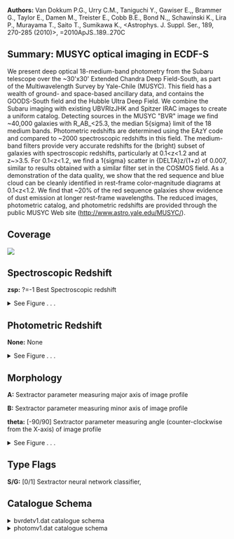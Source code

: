 

**Authors:** Van Dokkum P.G., Urry C.M., Taniguchi Y., Gawiser E.,, Brammer G., Taylor E., Damen M., Treister E., Cobb B.E., Bond N.,, Schawinski K., Lira P., Murayama T., Saito T., Sumikawa K., <Astrophys. J. Suppl. Ser., 189, 270-285 (2010)>, =2010ApJS..189..270C

## Summary: MUSYC optical imaging in ECDF-S

We present deep optical 18-medium-band photometry from the Subaru telescope over the ~30'x30' Extended Chandra Deep Field-South, as part of the Multiwavelength Survey by Yale-Chile (MUSYC). This field has a wealth of ground- and space-based ancillary data, and contains the GOODS-South field and the Hubble Ultra Deep Field. We combine the Subaru imaging with existing UBVRIzJHK and Spitzer IRAC images to create a uniform catalog. Detecting sources in the MUSYC "BVR" image we find ~40,000 galaxies with R_AB_<25.3, the median 5{sigma} limit of the 18 medium bands. Photometric redshifts are determined using the EAzY code and compared to ~2000 spectroscopic redshifts in this field. The medium-band filters provide very accurate redshifts for the (bright) subset of galaxies with spectroscopic redshifts, particularly at 0.1<z<1.2 and at z~>3.5. For 0.1<z<1.2, we find a 1{sigma} scatter in {DELTA}z/(1+z) of 0.007, similar to results obtained with a similar filter set in the COSMOS field. As a demonstration of the data quality, we show that the red sequence and blue cloud can be cleanly identified in rest-frame color-magnitude diagrams at 0.1<z<1.2. We find that ~20% of the red sequence galaxies show evidence of dust emission at longer rest-frame wavelengths. The reduced images, photometric catalog, and photometric redshifts are provided through the public MUSYC Web site (http://www.astro.yale.edu/MUSYC/).

## Coverage 

 

 
![](https://github.com/joshgithubbin/Lestrade/blob/main/pages/J_ApJS_189_270/im/coverage.png?raw=true)

## Spectroscopic Redshift 



**zsp:** ?=-1 Best Spectroscopic redshift 




<details><summary>See Figure . . .</summary>

![](https://github.com/joshgithubbin/Lestrade/blob/main/pages/J_ApJS_189_270/im/ZSP.png?raw=true)

</details>

## Photometric Redshift 



**None:** None 




<details><summary>See Figure . . .</summary>

![](https://github.com/joshgithubbin/Lestrade/blob/main/pages/J_ApJS_189_270/im//ZPH.png?raw=true)

</details>

## Morphology 



**A:** Sextractor parameter measuring major axis of image profile 

**B:** Sextractor parameter measuring minor axis of image profile 

**theta:** [-90/90] Sextractor parameter measuring angle (counter-clockwise from the X-axis) of image profile 




<details><summary>See Figure . . .</summary>

![](https://github.com/joshgithubbin/Lestrade/blob/main/pages/J_ApJS_189_270/im//morphology.png?raw=true)

</details>
                      
## Type Flags 



**S/G:** [0/1] Sextractor neural network classifier,



## Catalogue Schema 



<details>
<summary>bvrdetv1.dat catalogue schema</summary>

| Bytes     | Format   | Units    | Label     | Explanations                                                                                                                                                                                                                                                                                                                                                        |
|:----------|:---------|:---------|:----------|:--------------------------------------------------------------------------------------------------------------------------------------------------------------------------------------------------------------------------------------------------------------------------------------------------------------------------------------------------------------------|
| 4-   8    | I5       | ---      | Seq       | [0/84401] Sequential Object Identifier                                                                                                                                                                                                                                                                                                                              |
| 12-  21   | F10.6    | deg      | RAdeg     | Right ascension J2000 from SExtractor                                                                                                                                                                                                                                                                                                                               |
| 25-  34   | F10.6    | deg      | DEdeg     | Declination J2000 from SExtractor                                                                                                                                                                                                                                                                                                                                   |
| 43-  47   | F5.3     | ---      | S/G       | [0/1] Sextractor neural network classifier,                                                                                                                                                                                                                                                                                                                         |
| 0         | (Galaxy) | ->       | 1         | (star)                                                                                                                                                                                                                                                                                                                                                              |
| 55-  60   | F6.3     | pix      | Rkron     | Sextractor Kron_radius                                                                                                                                                                                                                                                                                                                                              |
| 67-  73   | F7.3     | pix      | A         | Sextractor parameter measuring major axis of image profile                                                                                                                                                                                                                                                                                                          |
| 81-  86   | F6.3     | pix      | B         | Sextractor parameter measuring minor axis of image profile                                                                                                                                                                                                                                                                                                          |
| 93-  99   | F7.3     | deg      | theta     | [-90/90] Sextractor parameter measuring angle (counter-clockwise from the X-axis) of image profile                                                                                                                                                                                                                                                                  |
| 107- 112  | F6.3     | pix      | Aptot     | [0.99/12.8] Size of total aperture radius                                                                                                                                                                                                                                                                                                                           |
| 120- 125  | F6.3     | ---      | Totcor    | [0/18.3] Approximate correction factor from Auto to total magnitude                                                                                                                                                                                                                                                                                                 |
| 129- 138  | F10.3    | uJy      | FAuto     | SExtractor AUTO flux measured on BVR image                                                                                                                                                                                                                                                                                                                          |
| 147- 151  | F5.3     | uJy      | e_FAuto   | [0.008] SExtractor AUTO flux error measured on BVR image                                                                                                                                                                                                                                                                                                            |
| 157- 164  | F8.3     | uJy      | Flux      | BVR image Sextractor flux (1)                                                                                                                                                                                                                                                                                                                                       |
| 172- 177  | F6.3     | uJy      | e_Flux    | [-0.8/30] Error in flux (2)                                                                                                                                                                                                                                                                                                                                         |
| 183- 190  | F8.3     | uJy      | FU38      | U38 band Sextractor flux (1)                                                                                                                                                                                                                                                                                                                                        |
| 198- 203  | F6.3     | uJy      | e_FU38    | [-0.7/0.32] Error in flux (2)                                                                                                                                                                                                                                                                                                                                       |
| 209- 216  | F8.3     | uJy      | FU        | U band Sextractor flux (1)                                                                                                                                                                                                                                                                                                                                          |
| 224- 229  | F6.3     | uJy      | e_FU      | [-0.1/0.8] Error in flux (2)                                                                                                                                                                                                                                                                                                                                        |
| 235- 242  | F8.3     | uJy      | FB        | B band Sextractor flux (1)                                                                                                                                                                                                                                                                                                                                          |
| 250- 255  | F6.3     | uJy      | e_FB      | [-0.2/0.2] Error in flux (2)                                                                                                                                                                                                                                                                                                                                        |
| 261- 268  | F8.3     | uJy      | FV        | V band Sextractor flux (1)                                                                                                                                                                                                                                                                                                                                          |
| 276- 281  | F6.3     | uJy      | e_FV      | [-0.2/0.7] Error in flux (2)                                                                                                                                                                                                                                                                                                                                        |
| 287- 294  | F8.3     | uJy      | FR        | R band Sextractor flux (1)                                                                                                                                                                                                                                                                                                                                          |
| 303- 307  | F5.3     | uJy      | e_FR      | [0.012] Error in flux (2)                                                                                                                                                                                                                                                                                                                                           |
| 313- 320  | F8.3     | uJy      | FI        | I band Sextractor flux (1)                                                                                                                                                                                                                                                                                                                                          |
| 328- 333  | F6.3     | uJy      | e_FI      | [-6.2/2.9] Error in flux (2)                                                                                                                                                                                                                                                                                                                                        |
| 339- 346  | F8.3     | uJy      | Fz        | z band Sextractor flux (1)                                                                                                                                                                                                                                                                                                                                          |
| 354- 359  | F6.3     | uJy      | e_Fz      | [-2/4.2] Error in flux (2)                                                                                                                                                                                                                                                                                                                                          |
| 364- 372  | F9.3     | uJy      | FJ        | J band Sextractor flux (1)                                                                                                                                                                                                                                                                                                                                          |
| 379- 385  | F7.3     | uJy      | e_FJ      | [-30/32] Error in flux (2)                                                                                                                                                                                                                                                                                                                                          |
| 388- 398  | F11.3    | uJy      | FH        | H band Sextractor flux (1)                                                                                                                                                                                                                                                                                                                                          |
| 405- 411  | F7.3     | uJy      | e_FH      | [-40/24] Error in flux (2)                                                                                                                                                                                                                                                                                                                                          |
| 416- 424  | F9.3     | uJy      | FK        | K band Sextractor flux (1)                                                                                                                                                                                                                                                                                                                                          |
| 431- 437  | F7.3     | uJy      | e_FK      | [-12.8/27.2] Error in flux (2)                                                                                                                                                                                                                                                                                                                                      |
| 443- 450  | F8.3     | uJy      | FIA427    | IA427 (4256.3{AA}) band Sextractor flux (1)                                                                                                                                                                                                                                                                                                                         |
| 458- 463  | F6.3     | uJy      | e_FIA427  | [-3.9/7.5] Error in flux (2)                                                                                                                                                                                                                                                                                                                                        |
| 469- 476  | F8.3     | uJy      | FIA445    | IA445 (4450{AA}, B) band Sextractor flux (1)                                                                                                                                                                                                                                                                                                                        |
| 483- 489  | F7.3     | uJy      | e_FIA445  | [-11/2.1] Error in flux (2)                                                                                                                                                                                                                                                                                                                                         |
| 494- 502  | F9.3     | uJy      | FIA464    | IA464 (4633.3{AA}) band Sextractor flux (1)                                                                                                                                                                                                                                                                                                                         |
| 509- 515  | F7.3     | uJy      | e_FIA464  | [-10.5/176.4] Error in flux (2)                                                                                                                                                                                                                                                                                                                                     |
| 522- 528  | F7.3     | uJy      | FIA484    | IA484 (4845.9{AA}) band Sextractor flux (1)                                                                                                                                                                                                                                                                                                                         |
| 537- 541  | F5.3     | uJy      | e_FIA484  | [0.014] Error in flux (2)                                                                                                                                                                                                                                                                                                                                           |
| 547- 554  | F8.3     | uJy      | FIA505    | IA505 (5060.7{AA}) band Sextractor flux (1)                                                                                                                                                                                                                                                                                                                         |
| 562- 567  | F6.3     | uJy      | e_FIA505  | [-0.63/0.31] Error in flux (2)                                                                                                                                                                                                                                                                                                                                      |
| 574- 580  | F7.3     | uJy      | FIA527    | IA527 (5258.9{AA}) band Sextractor flux (1)                                                                                                                                                                                                                                                                                                                         |
| 589- 593  | F5.3     | uJy      | e_FIA527  | [0.014] Error in flux (2)                                                                                                                                                                                                                                                                                                                                           |
| 600- 606  | F7.3     | uJy      | FIA550    | IA550 (V) band Sextractor flux (1)                                                                                                                                                                                                                                                                                                                                  |
| 614- 619  | F6.3     | uJy      | e_FIA550  | [-3.8/44.7] Error in flux (2)                                                                                                                                                                                                                                                                                                                                       |
| 625- 632  | F8.3     | uJy      | FIA574    | IA574 (5762.1{AA}) band Sextractor flux (1)                                                                                                                                                                                                                                                                                                                         |
| 640- 645  | F6.3     | uJy      | e_FIA574  | [-0.62/0.43] Error in flux (2)                                                                                                                                                                                                                                                                                                                                      |
| 652- 658  | F7.3     | uJy      | FIA598    | IA598 (6000{AA}) band Sextractor flux (1)                                                                                                                                                                                                                                                                                                                           |
| 667- 671  | F5.3     | uJy      | e_FIA598  | [0.016] Error in flux (2)                                                                                                                                                                                                                                                                                                                                           |
| 678- 684  | F7.3     | uJy      | FIA624    | IA624 (6230.0{AA}) band Sextractor flux (1)                                                                                                                                                                                                                                                                                                                         |
| 693- 697  | F5.3     | uJy      | e_FIA624  | [0.018] Error in flux (2)                                                                                                                                                                                                                                                                                                                                           |
| 704- 710  | F7.3     | uJy      | FIA651    | IA651 (6502{AA}) band Sextractor flux (1)                                                                                                                                                                                                                                                                                                                           |
| 719- 723  | F5.3     | uJy      | e_FIA651  | [0.015] Error in flux (2)                                                                                                                                                                                                                                                                                                                                           |
| 730- 736  | F7.3     | uJy      | FIA679    | IA679 (6778.8{AA}) band Sextractor flux (1)                                                                                                                                                                                                                                                                                                                         |
| 745- 749  | F5.3     | uJy      | e_FIA679  | [0.016] Error in flux (2)                                                                                                                                                                                                                                                                                                                                           |
| 755- 762  | F8.3     | uJy      | FIA709    | IA709 (7010.7{AA}) band Sextractor flux (1)                                                                                                                                                                                                                                                                                                                         |
| 769- 775  | F7.3     | uJy      | e_FIA709  | [-79/6] Error in flux (2)                                                                                                                                                                                                                                                                                                                                           |
| 782- 788  | F7.3     | uJy      | FIA738    | IA738 (7358.7{AA}) band Sextractor flux (1)                                                                                                                                                                                                                                                                                                                         |
| 797- 801  | F5.3     | uJy      | e_FIA738  | [0.018] Error in flux (2)                                                                                                                                                                                                                                                                                                                                           |
| 808- 814  | F7.3     | uJy      | FIA767    | IA767 (7681.2{AA}) band Sextractor flux (1)                                                                                                                                                                                                                                                                                                                         |
| 823- 827  | F5.3     | uJy      | e_FIA767  | [0.045] Error in flux (2)                                                                                                                                                                                                                                                                                                                                           |
| 834- 840  | F7.3     | uJy      | FIA797    | IA797 (7970{AA}) band Sextractor flux (1)                                                                                                                                                                                                                                                                                                                           |
| 849- 853  | F5.3     | uJy      | e_FIA797  | [0.056] Error in flux (2)                                                                                                                                                                                                                                                                                                                                           |
| 859- 866  | F8.3     | uJy      | FIA827    | IA827 (8240.9{AA}) band Sextractor flux (1)                                                                                                                                                                                                                                                                                                                         |
| 873- 879  | F7.3     | uJy      | e_FIA827  | [-29/52]?=- Error in flux (2)                                                                                                                                                                                                                                                                                                                                       |
| 886- 892  | F7.3     | uJy      | FIA856    | IA856 (8560{AA}) band Sextractor flux (1)                                                                                                                                                                                                                                                                                                                           |
| 901- 905  | F5.3     | uJy      | e_FIA856  | [0.072] Error in flux (2)                                                                                                                                                                                                                                                                                                                                           |
| 910- 918  | F9.3     | uJy      | F3.6      | Spitzer/IRAC 3.6{mu}m band Sextractor flux (1)                                                                                                                                                                                                                                                                                                                      |
| 924- 931  | F8.3     | uJy      | e_F3.6    | [-304/8200] Error in flux (2)                                                                                                                                                                                                                                                                                                                                       |
| 937- 944  | F8.3     | uJy      | F4.5      | Spitzer/IRAC 4.5{mu}m band Sextractor flux (1)                                                                                                                                                                                                                                                                                                                      |
| 950- 957  | F8.3     | uJy      | e_F4.5    | [-106/311] Error in flux (2)                                                                                                                                                                                                                                                                                                                                        |
| 962- 970  | F9.3     | uJy      | F5.8      | Spitzer/IRAC 5.8{mu}m band Sextractor flux (1)                                                                                                                                                                                                                                                                                                                      |
| 976- 983  | F8.3     | uJy      | e_F5.8    | [-233/472] Error in flux (2)                                                                                                                                                                                                                                                                                                                                        |
| 988- 996  | F9.3     | uJy      | F8.0      | Spitzer/IRAC 8.0{mu}m band Sextractor flux (1)                                                                                                                                                                                                                                                                                                                      |
| 1002-1009 | F8.3     | uJy      | e_F8.0    | [-276/197] Error in flux (2)                                                                                                                                                                                                                                                                                                                                        |
| 1016-1019 | I4       | ---      | Flags     | SExtractor Flag from BVR detection image (3)                                                                                                                                                                                                                                                                                                                        |
| 1022-1027 | I6       | ---      | MUSYC     | Number of Corresponding source in MUSYC broad band image catalog (see Taylor et al. 2009, Cat. J/ApJS/183/295) Note (1): From aperture radius = 1xFWHM; not corrected from Galactic absorption. Note (2): From empty apertures of size 1xFWHM Note (3): SExtractor flag FLAGS contain, coded in additive numbers, all the extraction flags as a sum of powers of 2: |
| 1         | =        | The      | object    | has neighbours, bright and close enough to significantly bias the MAG AUTO photometry or bad pixels (more than 10% of the integrated area affected)                                                                                                                                                                                                                 |
| 2         | =        | The      | object    | was originally blended with another one                                                                                                                                                                                                                                                                                                                             |
| 4         | =        | At       | least     | one pixel of the object is saturated (or very close to)                                                                                                                                                                                                                                                                                                             |
| 8         | =        | The      | object    | is truncated (too close to an image boundary)                                                                                                                                                                                                                                                                                                                       |
| 16        | =        | Object's | aperture  | data are incomplete or corrupted                                                                                                                                                                                                                                                                                                                                    |
| 32        | =        | Object's | isophotal | data are incomplete or corrupted                                                                                                                                                                                                                                                                                                                                    |
| 64        | =        | A        | memory    | overflow occurred during deblending                                                                                                                                                                                                                                                                                                                                 |
| 128       | =        | A        | memory    | overflow occurred during extraction                                                                                                                                                                                                                                                                                                                                 |

**Note**: From aperture radius = 1xFWHM; not corrected from Galactic absorption.
Note (2): From empty apertures of size 1xFWHM
Note (3): SExtractor flag FLAGS contain, coded in additive numbers, all the
          extraction flags as a sum of powers of 2:
    1 = The object has neighbours, bright and close enough to
         significantly bias the MAG AUTO photometry or bad pixels
         (more than 10% of the integrated area affected)
    2 = The object was originally blended with another one
    4 = At least one pixel of the object is saturated (or very close to)
    8 = The object is truncated (too close to an image boundary)
   16 = Object's aperture data are incomplete or corrupted
   32 = Object's isophotal data are incomplete or corrupted
   64 = A memory overflow occurred during deblending
  128 = A memory overflow occurred during extraction

</details>

<details>
<summary>photomv1.dat catalogue schema</summary>

| Bytes   | Format   | Units     | Label    | Explanations                                                                                                                                                                                                                                                                               |
|:--------|:---------|:----------|:---------|:-------------------------------------------------------------------------------------------------------------------------------------------------------------------------------------------------------------------------------------------------------------------------------------------|
| 2-  6   | I5       | ---       | Seq      | [0/84401] Sequential Object Identifier                                                                                                                                                                                                                                                     |
| 10- 19  | F10.6    | deg       | RAdeg    | Right ascension J2000 from SExtractor                                                                                                                                                                                                                                                      |
| 24- 33  | F10.6    | deg       | DEdeg    | Declination J2000 from SExtractor                                                                                                                                                                                                                                                          |
| 42      | I1       | ---       | X        | [0/1] Flag 1 if detected source is an X-ray Counterpart (Cardamone et al. 2008, Cat. J/ApJ/680/130) (4)                                                                                                                                                                                    |
| 46- 51  | F6.3     | ---       | zsp      | ?=-1 Best Spectroscopic redshift                                                                                                                                                                                                                                                           |
| 59- 60  | I2       | ---       | r_zsp    | [1/24]?=-1 Catalog from which adopted spectrosocopic redshfit is taken (5)                                                                                                                                                                                                                 |
| 66- 67  | I2       | ---       | q_zsp    | ?=-1 Quality Flag from Orginal Survey (5)                                                                                                                                                                                                                                                  |
| 70- 76  | F7.3     | ---       | zph      | ?=-99.000 Redshift estimate from EAzY                                                                                                                                                                                                                                                      |
| 79- 85  | F7.3     | ---       | E_zph    | ?=-99.000 68% confidence lower limit EAzY                                                                                                                                                                                                                                                  |
| 88- 94  | F7.3     | ---       | e_zph    | ?=-99.000 68% confidence upper limit EAzY                                                                                                                                                                                                                                                  |
| 96-103  | F8.3     | ---       | chizph   | ?=-99.000 Chi-squared value of EAzY best fit template combination                                                                                                                                                                                                                          |
| 105-112 | F8.3     | ---       | q_zph    | ?=-99.000 Quality Flag from EAzY (best <=1)                                                                                                                                                                                                                                                |
| 120     | I1       | ---       | S/G2     | [0/1] 1 if EAzY fit to stellar template is preferred                                                                                                                                                                                                                                       |
| 124-129 | F6.2     | mag       | FVRF     | ?=99.00 Rest-frame V-band flux from EAzY                                                                                                                                                                                                                                                   |
| 134-138 | F5.2     | mag       | U-VRF    | ?=99.00 Rest-frame U-V band color from EAzY                                                                                                                                                                                                                                                |
| 143-147 | F5.2     | mag       | V-JRF    | ?=99.00 Rest-frame V-J band color from EAzY Note (4): X-ray counterparts included an additional QSO template when finding redshift solutions and rest frame colors in EAzY Note (5): Best redshift taken from compilations by Gabe & the GOODS team as well as the literature, as follows: |
| 1       | =        | VVDS,     | CIMOS    | VLT Deep Survey 1: 50% confidence in the redshift; 2: 75% confidence in the redshift; 3: 95% confidence in the redshift; 4: 100% confidence in the redshift; 9:  Single emission line objects                                                                                              |
| 2       | =        | Szokoly   | et       | al., 2004, Cat. J/ApJS/155/271 3.0: reliable redshift determination with unambigous X-ray counterpart; 2.0: reliable redshift determination; 1.0: detection of some features (typically single narrow EL); 0.5: hint of some spectral features; 0.0: no success                            |
| 3       | =        | Croom     | et       | al., 2001, Cat. J/MNRAS/328/150                                                                                                                                                                                                                                                            |
| 5       | =        | Van       | der      | Wel et al., 2004ApJ...601L...5V                                                                                                                                                                                                                                                            |
| 10      | =        | Cristiani | et       | al. 2000A&A...359..489C                                                                                                                                                                                                                                                                    |
| 11      | =        | Strogler  | et       | al., 2004, Cat. J/ApJ/613/200                                                                                                                                                                                                                                                              |
| 18      | =        | MUSYC,    | Lira     | et al., in prep                                                                                                                                                                                                                                                                            |
| 19      | =        | Treister  | et       | al, 2009, Cat. J/ApJ/693/1713                                                                                                                                                                                                                                                              |
| 20      | =        | Cimatti   | et       | al., 2002, Cat. J/A+A/392/395 (K20)                                                                                                                                                                                                                                                        |
| 21      | =        | Kriek     | et       | al., 2008, Cat. J/ApJ/677/219                                                                                                                                                                                                                                                              |
| 22      | =        | VLT/FORS2 | Vanzella | et al., 2008, Cat. J/A+A/478/83; A: Solid redshift determination; B: likely redshift determination; C: tentative redshift determination                                                                                                                                                    |
| 23      | =        | GOODS     | VIMOS    | (Balestra et al., 2010, Cat. J/A+A/512/A12) Low Res Blue (LR) spectra v2.0.1: 1:100% confidence in the redshift; 2: 60% confidence in the redshift; 3: 20% confidence in the redshift                                                                                                      |
| 24      | =        | GOODS     | VIMOS    | (Balestra et al., 2010, Cat. J/A+A/512/A12) Med Res Orange (MR) spectra v2.0: 1: 100% confidence in the redshift; 2: 95% confidence in the redshift; 3: 60% confidence in the redshift                                                                                                     |

**Note**: X-ray counterparts included an additional QSO template when
     finding redshift solutions and rest frame colors in EAzY
Note (5): Best redshift taken from compilations by Gabe & the GOODS team as
          well as the literature, as follows:
   1 = VVDS, CIMOS VLT Deep Survey
       1: 50% confidence in the redshift;
       2: 75% confidence in the redshift;
       3: 95% confidence in the redshift;
       4: 100% confidence in the redshift;
       9:  Single emission line objects
   2 = Szokoly et al., 2004, Cat. J/ApJS/155/271
       3.0: reliable redshift determination with unambigous X-ray counterpart;
       2.0: reliable redshift determination;
       1.0: detection of some features (typically single narrow EL);
       0.5: hint of some spectral features;
       0.0: no success
   3 = Croom et al., 2001, Cat. J/MNRAS/328/150
   5 = Van der Wel et al., 2004ApJ...601L...5V
  10 = Cristiani et al. 2000A&A...359..489C
  11 = Strogler et al., 2004, Cat. J/ApJ/613/200
  18 = MUSYC, Lira et al., in prep
  19 = Treister et al, 2009, Cat. J/ApJ/693/1713
  20 = Cimatti et al., 2002, Cat. J/A+A/392/395 (K20)
  21 = Kriek et al., 2008, Cat. J/ApJ/677/219
  22 = VLT/FORS2 Vanzella et al., 2008, Cat. J/A+A/478/83;
       A: Solid redshift determination;
       B: likely redshift determination;
       C: tentative redshift determination
  23 = GOODS VIMOS (Balestra et al., 2010, Cat. J/A+A/512/A12)
       Low Res Blue (LR) spectra v2.0.1:
       1:100% confidence in the redshift;
       2: 60% confidence in the redshift;
       3: 20% confidence in the redshift
  24 = GOODS VIMOS (Balestra et al., 2010, Cat. J/A+A/512/A12)
       Med Res Orange (MR) spectra v2.0:
       1: 100% confidence in the redshift;
       2: 95% confidence in the redshift;
       3: 60% confidence in the redshift

</details>

        
        